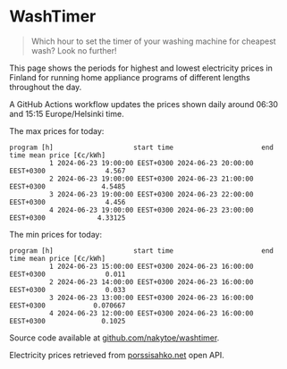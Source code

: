 
# WashTimer

> Which hour to set the timer of your washing machine for cheapest wash? Look no further!

This page shows the periods for highest and lowest electricity prices in Finland 
for running home appliance programs of different lengths throughout the day. 

A GitHub Actions workflow updates the prices shown daily around 06:30 and 15:15 Europe/Helsinki time.

The max prices for today:

	program [h]                    start time                      end time mean price [€c/kWh]
	          1 2024-06-23 19:00:00 EEST+0300 2024-06-23 20:00:00 EEST+0300               4.567
	          2 2024-06-23 19:00:00 EEST+0300 2024-06-23 21:00:00 EEST+0300              4.5485
	          3 2024-06-23 19:00:00 EEST+0300 2024-06-23 22:00:00 EEST+0300               4.456
	          4 2024-06-23 19:00:00 EEST+0300 2024-06-23 23:00:00 EEST+0300             4.33125

The min prices for today:

	program [h]                    start time                      end time mean price [€c/kWh]
	          1 2024-06-23 15:00:00 EEST+0300 2024-06-23 16:00:00 EEST+0300               0.011
	          2 2024-06-23 14:00:00 EEST+0300 2024-06-23 16:00:00 EEST+0300               0.033
	          3 2024-06-23 13:00:00 EEST+0300 2024-06-23 16:00:00 EEST+0300            0.070667
	          4 2024-06-23 12:00:00 EEST+0300 2024-06-23 16:00:00 EEST+0300              0.1025


Source code available at [github.com/nakytoe/washtimer](https://github.com/nakytoe/washtimer).

Electricity prices retrieved from [porssisahko.net](https://porssisahko.net/api) open API.
